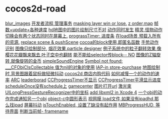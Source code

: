 cocos2d-road
============
[blur_images]()
[开发者流程,管理事务]()
[masking layer win or lose.]()
[z order,map]()
[帧数+update+各种速度]()
[hd地图中的图片绘制尺寸不对]()
[动作同时发生]()
[精灵,怪物动作切换会有两个状态同时在屏幕上.]()
[prograssTimer: 进度条]()
[在load场景,预载入所有的资源.]()
[replace scene & pushScene]()
[cocoa的block使用,即匿名函数]()
[手势动作识别]()
[图像只绘制部分,]()
[烟花效果,particle designer]()
[例子系统中的粒子翻转效果,像樱花花瓣飘来飘去,叶子空中也翻转]()
[能不能给selector传block-- NO]()
[图像的Z轴旋转,就像旋转的金币]()
[simpleSoundEngine]()
[Symbol not found: ___CFObjCIsCollectable ]()
[值为nil的对象的使用]()
[IAP-in store-purchase]()
[地图绘制时,背景图跟着鼠标做轻微抖动]()
[cocos2d 商店内购代码]()
[如何减慢一个的动作的速率]()
[ARC]()
[leaderborad]()
[CCProgressTimer不显示]()
[CCProgressTimer平滑显示进度]()
[scheduleOnce没有schedule上]()
[gamecenter]()
[图片打开url]()
[激光束]()
[UILongPressGestureRecognizer中的坐标]()
[add libxml2 in Xcode 4]()
[一个obj的动作完成通知另一个obj]()
[object-c中圆形表示]()
[视网膜,load文件,如果没有ipadhd,那么找ipad]()
[屏幕抖动]()
[isTouchEnabled, 设置了缺没有起作用]()
[MBProgressHUD, 等待界面]()
[判断当前帧- framename]()
